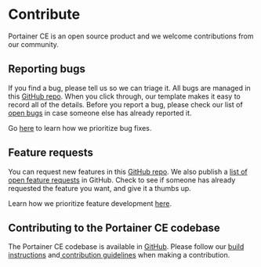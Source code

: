 # Contribute

Portainer CE is an open source product and we welcome contributions from our community. 

## Reporting bugs

If you find a bug, please tell us so we can triage it. All bugs are managed in this [GitHub repo](https://github.com/portainer/portainer/issues/new?assignees=&labels=bug%2Fneed-confirmation%2C+kind%2Fbug&template=Bug_report.md&title=). When you click through, our template makes it easy to record all of the details. Before you report a bug, please check our list of [open bugs](https://github.com/portainer/portainer/labels/kind%2bug) in case someone else has already reported it.

Go [here](../faq/contributing/how-do-you-decide-which-bugs-and-features-to-work-on-first.md) to learn how we prioritize bug fixes.

## Feature requests

You can request new features in this [GitHub repo](https://github.com/portainer/portainer/issues/new?assignees=&labels=&template=Feature_request.md&title=). We also publish a [list of open feature requests](https://github.com/portainer/portainer/issues?q=is%3Aissue+is%3Aopen+label%3Abug%2Fconfirmed) in GitHub. Check to see if someone has already requested the feature you want, and give it a thumbs up.

Learn how we prioritize feature development [here](../faq/contributing/how-do-you-decide-which-bugs-and-features-to-work-on-first.md).

## Contributing to the Portainer CE codebase

The Portainer CE codebase is available in [GitHub](https://github.com/portainer/portainer). Please follow our [build instructions](build/) and[ contribution guidelines](https://github.com/portainer/portainer/blob/develop/CONTRIBUTING.md) when making a contribution.

